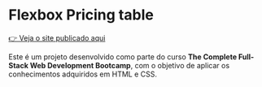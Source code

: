# Flexbox Pricing table

[👉 Veja o site publicado aqui]((https://lais-viana.github.io/pricing-table/))

Este é um projeto desenvolvido como parte do curso **The Complete Full-Stack Web Development Bootcamp**, com o objetivo de aplicar os conhecimentos adquiridos em HTML e CSS.
